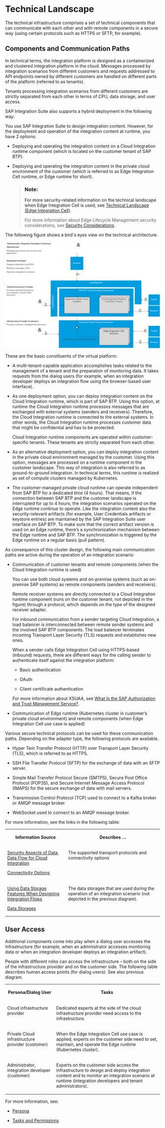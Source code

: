 <!-- loiodaea676662b34211abcee7371ad34e21 -->

# Technical Landscape

The technical infrastructure comprises a set of technical components that can communicate with each other and with remote components in a secure way \(using certain protocols such as HTTPS or SFTP, for example\).



<a name="loiodaea676662b34211abcee7371ad34e21__section_yrn_nhc_5yb"/>

## Components and Communication Paths

In technical terms, the integration platform is designed as a containerized and clustered integration platform in the cloud. Messages processed by integration scenarios from different customers and requests addressed to API endpoints owned by different customers are handled on different parts of the platform \(referred to as tenants\).

Tenants processing integration scenarios from different customers are strictly separated from each other in terms of CPU, data storage, and user access.

SAP Integration Suite also supports a hybrid deployment in the following way:

You use SAP Integration Suite to design integration content. However, for the deployment and operation of the integration content at runtime, you have 2 options:

-   Deploying and operating the integration content on a Cloud Integration runtime component \(which is located on the customer tenant of SAP BTP\).

-   Deploying and operating the integration content in the private cloud environment of the customer \(which is referred to as Edge Integration Cell runtime, or Edge runtime for short\).

    > ### Note:  
    > For more security-related information on the technical landscape when Edge Integration Cell is used, see [Technical Landscape \(Edge Integration Cell\)](../technical-landscape-edge-integration-cell-f60efc1.md).
    > 
    > For more information about Edge Lifecycle Management security considerations, see [Security Considerations](https://help.sap.com/docs/EDGE_LIFECYCLE_MANAGEMENT/9d5719aae5aa4d479083253ba79c23f9/f69c8352d53d477394915f5ed610eba8.html).


The following figure shows a bird's eyes view on the technical architecture.

![See following text for explanation.](images/Integration_Suite_Security_Incl_Edge_990eb1a.png)

These are the basic constituents of the virtual platform:

-   A multi-tenant-capable application accomplishes tasks related to the management of a tenant and the preparation of monitoring data. It takes requests from the dialog users \(for example, when an integration developer deploys an integration flow using the browser-based user interface\).

-   As one deployment option, you can deploy integration content on the Cloud Integration runtime, which is part of SAP BTP. Using this option, at runtime the Cloud Integration runtime processes messages that are exchanged with external systems \(senders and receivers\). Therefore, the Cloud Integration runtime is connected to the external systems. In other words, the Cloud Integration runtime processes customer data that might be confidential and has to be protected.

    Cloud Integration runtime components are operated within customer-specific tenants. These tenants are strictly separated from each other.

-   As an alternative deployment option, you can deploy integration content in the private cloud environment managed by the customer. Using this option, messages are processed on a runtime component in the customer landscape. This way of integration is also referred to as ground-to-ground integration. In technical terms, this runtime is realized as set of compute clusters managed by Kubernetes.

-   The customer-managed private cloud runtime can operate independent from SAP BTP for a dedicated time \(4 hours\). That means, if the connection between SAP BTP and the customer landscape is interrupted for up to 4 hours, the integration scenarios operated on the Edge runtime continue to operate. Like the integration content also the security-relevant artifacts \(for example, User Credentials artifacts or keystore entries\) are maintained by the SAP Integration Suite user interface on SAP BTP. To make sure that the correct artifact version is used on an Edge runtime, there’s a synchronization mechanism between the Edge runtime and SAP BTP. The synchronization is triggered by the Edge runtime on a regular basis \(pull pattern\).


As consequence of this cluster design, the following main communication paths are active during the operation of an integration scenario:

-   Communication of customer tenants and remote components \(when the Cloud Integration runtime is used\)

    You can use both cloud systems and on-premise systems \(such as on-premise SAP systems\) as remote components \(senders and receivers\).

    Remote receiver systems are directly connected to a Cloud Integration runtime component \(runs on the customer tenant; not depicted in the figure\) through a protocol, which depends on the type of the designed receiver adapter.

    For inbound communication from a sender targeting Cloud Integration, a load balancer is interconnected between remote sender systems and the involved SAP BTP components. The load balancer terminates incoming Transport Layer Security \(TLS\) requests and establishes new ones.

    When a sender calls Edge Integration Cell using HTTPS-based \(inbound\) requests, there are different ways for the calling sender to authenticate itself against the integration platform:

    -   Basic authentication

    -   OAuth

    -   Client certificate authentication


    For more information about XSUAA, see [What Is the SAP Authorization and Trust Management Service?](https://help.sap.com/docs/BTP/65de2977205c403bbc107264b8eccf4b/649961f8d4ad463daca33b3a20deba4c.html).

-   Communication of Edge runtime \(Kubernetes cluster in customer’s private cloud environment\) and remote components \(when Edge Integration Cell use case is applied\)


Various secure technical protocols can be used for these communication paths. Depending on the adapter type, the following protocols are available.

-   Hyper Text Transfer Protocol \(HTTP\) over Transport Layer Security \(TLS\), which is referred to as HTTPS.

-   SSH File Transfer Protocol \(SFTP\) for the exchange of data with an SFTP server.

-   Simple Mail Transfer Protocol Secure \(SMTPS\), Secure Post Office Protocol \(POP3S\), and Secure Internet Message Access Protocol \(IMAPS\) for the secure exchange of data with mail servers.

-   Transmission Control Protocol \(TCP\) used to connect to a Kafka broker or AMQP message broker.

-   WebSocket used to connect to an AMQP message broker.


For more information, see the links in the following table:


<table>
<tr>
<th valign="top">

Information Source

</th>
<th valign="top">

Describes …

</th>
</tr>
<tr>
<td valign="top">

[Security Aspects of Data, Data Flow for Cloud Integration](security-aspects-of-data-data-flow-for-cloud-integration-7895724.md)

[Connectivity Options](../connectivity-options-93d82e8.md)

</td>
<td valign="top">

The supported transport protocols and connectivity options

</td>
</tr>
<tr>
<td valign="top">

[Using Data Storage Features When Designing Integration Flows](../50-Development/using-data-storage-features-when-designing-integration-flows-a836b4e.md)

[Data Storages](../50-Development/data-storages-31efe35.md)

</td>
<td valign="top">

The data storages that are used during the operation of an integration scenario \(not depicted in the previous diagram\).

</td>
</tr>
</table>



<a name="loiodaea676662b34211abcee7371ad34e21__section_upt_g3c_5yb"/>

## User Access

Additional components come into play when a dialog user accesses the infrastructure \(for example, when an administrator accesses monitoring data or when an integration developer deploys an integration artifact\).

People with different roles can access the infrastructure – both on the side of the infrastructure provider and on the customer side. The following table describes human access points \(for dialog users\). See also previous diagram.


<table>
<tr>
<th valign="top">

Persona/Dialog User

</th>
<th valign="top">

Tasks

</th>
</tr>
<tr>
<td valign="top">

Cloud infrastructure provider

</td>
<td valign="top">

Dedicated experts at the side of the cloud infrastructure provider need access to the infrastructure.

</td>
</tr>
<tr>
<td valign="top">

Private Cloud infrastructure provider \(customer\)

</td>
<td valign="top">

When the Edge Integration Cell use case is applied, experts on the customer side need to set, maintain, and operate the Edge runtime \(Kubernetes cluster\).

</td>
</tr>
<tr>
<td valign="top">

Administrator, integration developer \(customer\)

</td>
<td valign="top">

Experts on the customer side access the infrastructure to design and deploy integration content and to monitor an integration scenario at runtime \(integration developers and tenant administrators\).

</td>
</tr>
</table>

For more information, see:

-   [Persona](persona-2937e5c.md)

-   [Tasks and Permissions](tasks-and-permissions-556d557.md)



